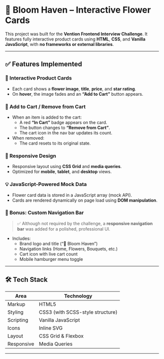 # 🌸 Bloom Haven – Interactive Flower Cards

This project was built for the **Vention Frontend Interview Challenge**. It features fully interactive product cards using **HTML**, **CSS**, and **Vanilla JavaScript**, with **no frameworks or external libraries**.

---

## ✅ Features Implemented

### 🎴 Interactive Product Cards
- Each card shows a **flower image**, **title**, **price**, and **star rating**.
- On **hover**, the image fades and an **“Add to Cart”** button appears.

### 🛒 Add to Cart / Remove from Cart
- When an item is added to the cart:
  - A red **“In Cart”** badge appears on the card.
  - The button changes to **“Remove from Cart”**.
  - The cart icon in the nav bar updates its count.
- When removed:
  - The card resets to its original state.

### 📱 Responsive Design
- Responsive layout using **CSS Grid** and **media queries**.
- Optimized for **mobile**, **tablet**, and **desktop** views.

### 💡 JavaScript-Powered Mock Data
- Flower card data is stored in a JavaScript array (mock API).
- Cards are rendered dynamically on page load using **DOM manipulation**.

### 🧭 Bonus: Custom Navigation Bar
> ✅ Although not required by the challenge, a **responsive navigation bar** was added for a polished, professional UI.

- Includes:
  - Brand logo and title (“🌸 Bloom Haven”)
  - Navigation links (Home, Flowers, Bouquets, etc.)
  - Cart icon with live cart count
  - Mobile hamburger menu toggle

---

## 🛠️ Tech Stack

| Area         | Technology            |
|--------------|------------------------|
| Markup       | HTML5                  |
| Styling      | CSS3 (with SCSS-style structure) |
| Scripting    | Vanilla JavaScript     |
| Icons        | Inline SVG             |
| Layout       | CSS Grid & Flexbox     |
| Responsive   | Media Queries          |

---


